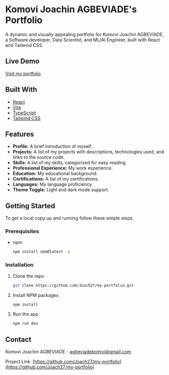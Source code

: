 # Komovi Joachin AGBEVIADE's Portfolio

A dynamic and visually appealing portfolio for Komovi Joachin AGBEVIADE, a Software developer, Data Scientist, and ML/AI Engineer, built with React and Tailwind CSS.

## Live Demo

[Visit my portfolio](https://my-portfolio-two-eosin-33.vercel.app/)

## Built With

* [React](https://reactjs.org/)
* [Vite](https://vitejs.dev/)
* [TypeScript](https://www.typescriptlang.org/)
* [Tailwind CSS](https://tailwindcss.com/)

## Features

- **Profile:** A brief introduction of myself.
- **Projects:** A list of my projects with descriptions, technologies used, and links to the source code.
- **Skills:** A list of my skills, categorized for easy reading.
- **Professional Experience:** My work experience.
- **Education:** My educational background.
- **Certifications:** A list of my certifications.
- **Languages:** My language proficiency.
- **Theme Toggle:** Light and dark mode support.

## Getting Started

To get a local copy up and running follow these simple steps.

### Prerequisites

* npm
  ```sh
  npm install npm@latest -g
  ```

### Installation

1. Clone the repo
   ```sh
   git clone https://github.com/Joach27/my-portfolio.git
   ```
2. Install NPM packages
   ```sh
   npm install
   ```
3. Run the app
   ```sh
   npm run dev
   ```

## Contact

Komovi Joachin AGBEVIADE - agbeviadekomivi@gmail.com

Project Link: [https://github.com/Joach27/my-portfolio](https://github.com/Joach27/my-portfolio)